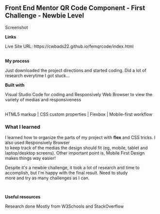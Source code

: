 <h2>Front End Mentor QR Code Component - First Challenge - Newbie Level</h2>

<p>Screenshot</p>

<p><strong>Links</strong></p>
Live Site URL: https://cwbads22.github.io/femqrcode/index.html
<br>
<br>
<p><strong>My process</strong></p>

<p> Just downloaded the project directions and started coding. Did a lot of research everytime I got stuck...</p>
<p><strong>Built with </strong></p>
<p>Visual Studio Code for coding and Responsively Web Browser to view the variety of medias and responsiveness</p>
<br>
HTML5 markup | CSS custom properties | Flexbox | Mobile-first workflow
<br>

<h3>What I learned</h3>
<p> I learned how to organize the parts <divs> of my project with <strong>flex</strong> and CSS tricks. I also used Responsively Browser<br>
to keep track of the medias the design should fit (eg, mobile, tablet and laptop/desktop screens). Other important point is, Mobile First
Design makes things way easier! </p>

<p> Despite it's a newbie challenge, it took a lot of research and time to accomplish, but I'm happy with the final result. Need to study<br>
more and try as many challenges as I can.</p>
<br>
<p><strong>Useful resources</strong></p>
<p> Research done Mostly from W3Schools and StackOverflow</p>
